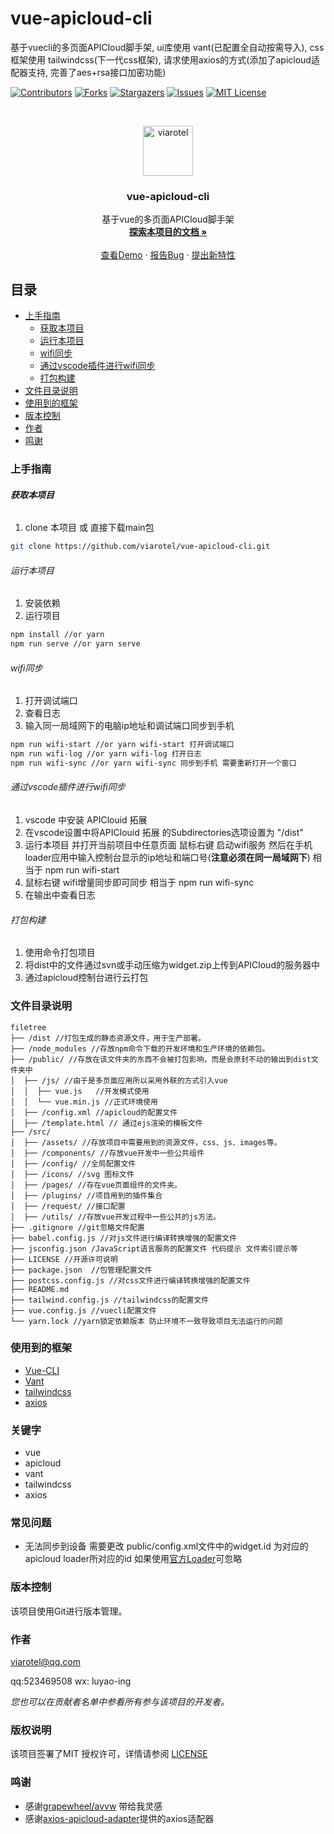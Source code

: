 

# vue-apicloud-cli

基于vuecli的多页面APICloud脚手架, ui库使用 vant(已配置全自动按需导入), css 框架使用 tailwindcss(下一代css框架), 请求使用axios的方式(添加了apicloud适配器支持, 完善了aes+rsa接口加密功能)

<!-- PROJECT SHIELDS -->

[![Contributors][contributors-shield]][contributors-url]
[![Forks][forks-shield]][forks-url]
[![Stargazers][stars-shield]][stars-url]
[![Issues][issues-shield]][issues-url]
[![MIT License][license-shield]][license-url]
<!-- [![LinkedIn][linkedin-shield]][linkedin-url] -->

<!-- PROJECT LOGO -->
<br />

<p align="center">
  <a href="https://github.com/Viarotel/vue-apicloud-cli">
    <img src="src/assets/img/logo.png" alt="viarotel" height="80">
  </a>
  <h3 align="center">vue-apicloud-cli</h3>
  <p align="center">
    基于vue的多页面APICloud脚手架
    <br />
    <a href="https://github.com/Viarotel/vue-apicloud-cli"><strong>探索本项目的文档 »</strong></a>
    <br />
    <br />
    <a href="https://github.com/Viarotel/vue-apicloud-cli">查看Demo</a>
    ·
    <a href="https://github.com/Viarotel/vue-apicloud-cli/issues">报告Bug</a>
    ·
    <a href="https://github.com/Viarotel/vue-apicloud-cli/issues">提出新特性</a>
  </p>

## 目录

- [上手指南](#上手指南)
  - [获取本项目](#获取本项目)
  - [运行本项目](#运行本项目)
  - [wifi同步](#wifi同步)
  - [通过vscode插件进行wifi同步](#通过vscode插件进行wifi同步)
  - [打包构建](#打包构建)
- [文件目录说明](#文件目录说明)
- [使用到的框架](#使用到的框架)
- [版本控制](#版本控制)
- [作者](#作者)
- [鸣谢](#鸣谢)

### 上手指南

###### **获取本项目**

1. clone 本项目 或 直接下载main包

```sh
git clone https://github.com/viarotel/vue-apicloud-cli.git
```

###### 运行本项目

1. 安装依赖
2. 运行项目

```sh
npm install //or yarn
npm run serve //or yarn serve
```

###### wifi同步

1. 打开调试端口
2. 查看日志
3. 输入同一局域网下的电脑ip地址和调试端口同步到手机

```sh
npm run wifi-start //or yarn wifi-start 打开调试端口
npm run wifi-log //or yarn wifi-log 打开日志
npm run wifi-sync //or yarn wifi-sync 同步到手机 需要重新打开一个窗口
```

###### 通过vscode插件进行wifi同步

1. vscode 中安装 APIClouid 拓展
2. 在vscode设置中将APIClouid 拓展 的Subdirectories选项设置为 "/dist"
3. 运行本项目 并打开当前项目中任意页面 鼠标右键 启动wifi服务 然后在手机loader应用中输入控制台显示的ip地址和端口号(**注意必须在同一局域网下**) 相当于 npm run wifi-start
4. 鼠标右键 wifi增量同步即可同步 相当于 npm run wifi-sync
5. 在输出中查看日志

###### 打包构建

1. 使用命令打包项目
2. 将dist中的文件通过svn或手动压缩为widget.zip上传到APICloud的服务器中
3. 通过apicloud控制台进行云打包

### 文件目录说明

```
filetree
├── /dist //打包生成的静态资源文件，用于生产部署。
├── /node_modules //存放npm命令下载的开发环境和生产环境的依赖包。
├── /public/ //存放在该文件夹的东西不会被打包影响，而是会原封不动的输出到dist文件夹中
│  ├── /js/ //由于是多页面应用所以采用外联的方式引入vue 
│  │  ├── vue.js   //开发模式使用
│  │  └── vue.min.js //正式环境使用
│  ├── /config.xml //apicloud的配置文件
│  ├── /template.html // 通过ejs渲染的模板文件
├── /src/
│  ├── /assets/ //存放项目中需要用到的资源文件，css、js、images等。
│  ├── /components/ //存放vue开发中一些公共组件
│  ├── /config/ //全局配置文件
│  ├── /icons/ //svg 图标文件
│  ├── /pages/ //存在vue页面组件的文件夹。
│  ├── /plugins/ //项目用到的插件集合
│  ├── /request/ //接口配置
│  ├── /utils/ //存放vue开发过程中一些公共的js方法。
├── .gitignore //git忽略文件配置
├── babel.config.js //对js文件进行编译转换增强的配置文件
├── jsconfig.json /JavaScript语言服务的配置文件 代码提示 文件索引提示等
├── LICENSE //开源许可说明
├── package.json  //包管理配置文件
├── postcss.config.js //对css文件进行编译转换增强的配置文件
├── README.md
├── tailwind.config.js //tailwindcss的配置文件
├── vue.config.js //vuecli配置文件
└── yarn.lock //yarn锁定依赖版本 防止环境不一致导致项目无法运行的问题

```

### 使用到的框架

- [Vue-CLI](https://cli.vuejs.org)
- [Vant](https://vant-contrib.gitee.io/vant)
- [tailwindcss](https://www.tailwindcss.cn/)
- [axios](http://www.axios-js.com/)

### 关键字

- vue
- apicloud
- vant
- tailwindcss
- axios

### 常见问题

- 无法同步到设备 需要更改 public/config.xml文件中的widget.id 为对应的apicloud loader所对应的id 如果使用[官方Loader](https://docs.apicloud.com/Download/download)可忽略

### 版本控制

该项目使用Git进行版本管理。

### 作者

viarotel@qq.com

qq:523469508 wx: luyao-ing

 *您也可以在贡献者名单中参看所有参与该项目的开发者。*

### 版权说明

该项目签署了MIT 授权许可，详情请参阅 [LICENSE](LICENSE)

### 鸣谢


- 感谢[grapewheel/avvw](https://github.com/grapewheel/avvw) 带给我灵感
- 感谢[axios-apicloud-adapter](https://github.com/F-loat/axios-apicloud-adapter)提供的axios适配器

<!-- links -->

[your-project-path]:viarotel/vue-apicloud-cli
[contributors-shield]: https://img.shields.io/github/contributors/viarotel/vue-apicloud-cli.svg?style=flat-square
[contributors-url]: https://github.com/viarotel/vue-apicloud-cli/graphs/contributors
[forks-shield]: https://img.shields.io/github/forks/viarotel/vue-apicloud-cli.svg?style=flat-square
[forks-url]: https://github.com/viarotel/vue-apicloud-cli/network/members
[stars-shield]: https://img.shields.io/github/stars/viarotel/vue-apicloud-cli.svg?style=flat-square
[stars-url]: https://github.com/viarotel/vue-apicloud-cli/stargazers
[issues-shield]: https://img.shields.io/github/issues/viarotel/vue-apicloud-cli.svg?style=flat-square
[issues-url]: https://img.shields.io/github/issues/viarotel/vue-apicloud-cli.svg
[license-shield]: https://img.shields.io/github/license/viarotel/vue-apicloud-cli.svg?style=flat-square
[license-url]: https://github.com/viarotel/vue-apicloud-cli/blob/master/LICENSE
[linkedin-shield]: https://img.shields.io/badge/-LinkedIn-black.svg?style=flat-square&logo=linkedin&colorB=555
[linkedin-url]: https://linkedin.com/in/viarotel